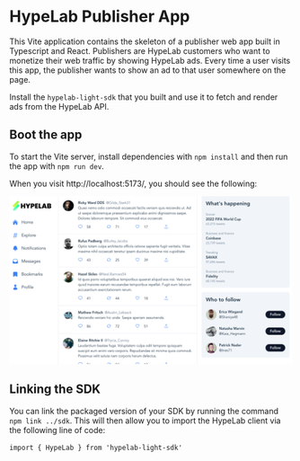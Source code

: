 # HypeLab Publisher App

This Vite application contains the skeleton of a publisher web app built in Typescript and React. Publishers are HypeLab customers who want to monetize their web traffic by showing HypeLab ads. Every time a user visits this app, the publisher wants to show an ad to that user somewhere on the page.

Install the `hypelab-light-sdk` that you built and use it to fetch and render ads from the HypeLab API.

## Boot the app

To start the Vite server, install dependencies with `npm install` and then run the app with `npm run dev`.

When you visit http://localhost:5173/, you should see the following:

![](./public/publisher-app.png)

## Linking the SDK

You can link the packaged version of your SDK by running the command `npm link ../sdk`. This will then allow you to import the HypeLab client via the following line of code:

```
import { HypeLab } from 'hypelab-light-sdk'
```
